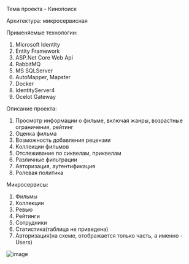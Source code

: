 Тема проекта - Кинопоиск

Архитектура: микросервисная

Применяемые технологии:
1. Microsoft Identity
2. Entity Framework
3. ASP.Net Core Web Api
4. RabbitMQ
5. MS SQLServer
6. AutoMapper, Mapster
7. Docker
8. IdentityServer4
9. Ocelot Gateway
    

Описание проекта: 

1. Просмотр информации о фильме, включая жанры, возрастные ограничения, рейтинг
2. Оценка фильма
3. Возможность добавления рецензии
4. Коллекции фильмов
5. Отслеживание по сиквелам, приквелам
6. Различные фильтрации
7. Авторизация, аутентификация
8. Ролевая политика 

Микросервисы:

1. Фильмы
2. Коллекции
3. Ревью
4. Рейтинги
5. Сотрудники
6. Статистика(таблица не приведена)
7. Авторизация(на схеме, отображается только часть, а именно - Users)

![image](https://github.com/mebry/Movie-search-Modsen/assets/91991278/d74ade6b-16e6-4769-91a1-42f98528d97a)

